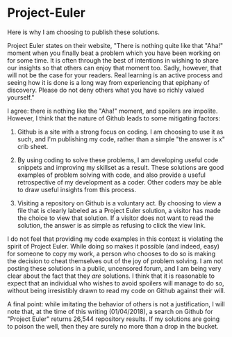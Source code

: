 # Project-Euler

Here is why I am choosing to publish these solutions.

Project Euler states on their website,
"There is nothing quite like that "Aha!" moment when you finally beat a problem which you have been working on for some time. It is often through the best of intentions in wishing to share our insights so that others can enjoy that moment too. Sadly, however, that will not be the case for your readers. Real learning is an active process and seeing how it is done is a long way from experiencing that epiphany of discovery. Please do not deny others what you have so richly valued yourself."

I agree: there is nothing like the "Aha!" moment, and spoilers are impolite. However, I think that the nature of Github leads to some mitigating factors:

1. Github is a site with a strong focus on coding. I am choosing to use it as such, and I'm publishing my code, rather than a simple "the answer is x" crib sheet.

2. By using coding to solve these problems, I am developing useful code snippets and improving my skillset as a result. These solutions are good examples of problem solving with code, and also provide a useful retrospective of my development as a coder. Other coders may be able to draw useful insights from this process.

3. Visiting a repository on Github is a voluntary act. By choosing to view a file that is clearly labeled as a Project Euler solution, a visitor has made the choice to view that solution. If a visitor does not want to read the solution, the answer is as simple as refusing to click the view link.

I do not feel that providing my code examples in this context is violating the spirit of Project Euler. While doing so makes it possible (and indeed, easy) for someone to copy my work, a person who chooses to do so is making the decision to cheat themselves out of the joy of problem solving. I am not posting these solutions in a public, uncensored forum, and I am being very clear about the fact that they *are* solutions. I think that it is reasonable to expect that an individual who wishes to avoid spoilers will manage to do so, without being irresistibly drawn to read my code on Github against their will.

A final point: while imitating the behavior of others is not a justification, I will note that, at the time of this writing (01/04/2018), a search on Github for "Project Euler" returns 26,544 repository results. If my solutions are going to poison the well, then they are surely no more than a drop in the bucket.
